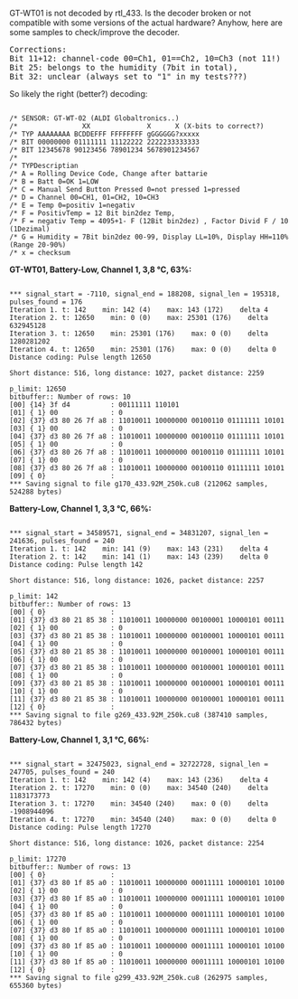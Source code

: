 GT-WT01 is not decoded by rtl_433. Is the decoder broken or not compatible with some versions of the actual hardware?
Anyhow, here are some samples to check/improve the decoder.

<pre>
Corrections:
Bit 11+12: channel-code 00=Ch1, 01==Ch2, 10=Ch3 (not 11!)
Bit 25: belongs to the humidity (7bit in total),
Bit 32: unclear (always set to "1" in my tests???)
</pre>

So likely the right (better?) decoding:
<pre><code>
/* SENSOR: GT-WT-02 (ALDI Globaltronics..)
/*                XX              X      X (X-bits to correct?)
/* TYP AAAAAAAA BCDDEFFF FFFFFFFF gGGGGGG?xxxxx
/* BIT 00000000 01111111 11122222 2222233333333
/* BIT 12345678 90123456 78901234 5678901234567
/* 
/* TYPDescriptian
/* A = Rolling Device Code, Change after battarie
/* B = Batt 0=OK 1=LOW
/* C = Manual Send Button Pressed 0=not pressed 1=pressed
/* D = Channel 00=CH1, 01=CH2, 10=CH3
/* E = Temp 0=positiv 1=negativ
/* F = PositivTemp = 12 Bit bin2dez Temp, 
/* F = negativ Temp = 4095+1- F (12Bit bin2dez) , Factor Divid F / 10 (1Dezimal)
/* G = Humidity = 7Bit bin2dez 00-99, Display LL=10%, Display HH=110% (Range 20-90%)
/* x = checksum
</code></pre>

__GT-WT01, Battery-Low, Channel 1, 3,8 °C, 63%:__

<pre><code>
*** signal_start = -7110, signal_end = 188208, signal_len = 195318, pulses_found = 176
Iteration 1. t: 142    min: 142 (4)    max: 143 (172)    delta 4
Iteration 2. t: 12650    min: 0 (0)    max: 25301 (176)    delta 632945128
Iteration 3. t: 12650    min: 25301 (176)    max: 0 (0)    delta 1280281202
Iteration 4. t: 12650    min: 25301 (176)    max: 0 (0)    delta 0
Distance coding: Pulse length 12650

Short distance: 516, long distance: 1027, packet distance: 2259

p_limit: 12650
bitbuffer:: Number of rows: 10
[00] {14} 3f d4          : 00111111 110101
[01] { 1} 00             : 0
[02] {37} d3 80 26 7f a8 : 11010011 10000000 00100110 01111111 10101
[03] { 1} 00             : 0
[04] {37} d3 80 26 7f a8 : 11010011 10000000 00100110 01111111 10101
[05] { 1} 00             : 0
[06] {37} d3 80 26 7f a8 : 11010011 10000000 00100110 01111111 10101
[07] { 1} 00             : 0
[08] {37} d3 80 26 7f a8 : 11010011 10000000 00100110 01111111 10101
[09] { 0}                :
*** Saving signal to file g170_433.92M_250k.cu8 (212062 samples, 524288 bytes)
</code></pre>


__Battery-Low, Channel 1, 3,3 °C, 66%:__

<pre><code>
*** signal_start = 34589571, signal_end = 34831207, signal_len = 241636, pulses_found = 240
Iteration 1. t: 142    min: 141 (9)    max: 143 (231)    delta 4
Iteration 2. t: 142    min: 141 (1)    max: 143 (239)    delta 0
Distance coding: Pulse length 142

Short distance: 516, long distance: 1026, packet distance: 2257

p_limit: 142
bitbuffer:: Number of rows: 13
[00] { 0}                :
[01] {37} d3 80 21 85 38 : 11010011 10000000 00100001 10000101 00111
[02] { 1} 00             : 0
[03] {37} d3 80 21 85 38 : 11010011 10000000 00100001 10000101 00111
[04] { 1} 00             : 0
[05] {37} d3 80 21 85 38 : 11010011 10000000 00100001 10000101 00111
[06] { 1} 00             : 0
[07] {37} d3 80 21 85 38 : 11010011 10000000 00100001 10000101 00111
[08] { 1} 00             : 0
[09] {37} d3 80 21 85 38 : 11010011 10000000 00100001 10000101 00111
[10] { 1} 00             : 0
[11] {37} d3 80 21 85 38 : 11010011 10000000 00100001 10000101 00111
[12] { 0}                :
*** Saving signal to file g269_433.92M_250k.cu8 (387410 samples, 786432 bytes)
</code></pre>

__Battery-Low, Channel 1, 3,1 °C, 66%:__

<pre><code>
*** signal_start = 32475023, signal_end = 32722728, signal_len = 247705, pulses_found = 240
Iteration 1. t: 142    min: 142 (4)    max: 143 (236)    delta 4
Iteration 2. t: 17270    min: 0 (0)    max: 34540 (240)    delta 1183173773
Iteration 3. t: 17270    min: 34540 (240)    max: 0 (0)    delta -1908944096
Iteration 4. t: 17270    min: 34540 (240)    max: 0 (0)    delta 0
Distance coding: Pulse length 17270

Short distance: 516, long distance: 1026, packet distance: 2254

p_limit: 17270
bitbuffer:: Number of rows: 13
[00] { 0}                :
[01] {37} d3 80 1f 85 a0 : 11010011 10000000 00011111 10000101 10100
[02] { 1} 00             : 0
[03] {37} d3 80 1f 85 a0 : 11010011 10000000 00011111 10000101 10100
[04] { 1} 00             : 0
[05] {37} d3 80 1f 85 a0 : 11010011 10000000 00011111 10000101 10100
[06] { 1} 00             : 0
[07] {37} d3 80 1f 85 a0 : 11010011 10000000 00011111 10000101 10100
[08] { 1} 00             : 0
[09] {37} d3 80 1f 85 a0 : 11010011 10000000 00011111 10000101 10100
[10] { 1} 00             : 0
[11] {37} d3 80 1f 85 a0 : 11010011 10000000 00011111 10000101 10100
[12] { 0}                :
*** Saving signal to file g299_433.92M_250k.cu8 (262975 samples, 655360 bytes)
</code></pre>
